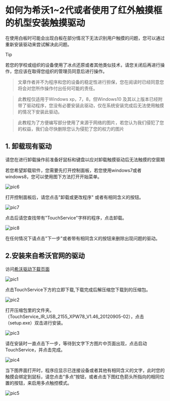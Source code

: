 # 如何为希沃1~2代或者使用了红外触摸框的机型安装触摸驱动

在使用白板时可能会出现白板在部分情况下无法识别用户触摸的问题，您可以通过重新安装驱动来尝试解决此问题。

>[!tip]
若您的学校或组织的设备使用了冰点还原或者其他类似技术，请您关闭后再进行操作，您应该在取得您组织的管理员同意后进行操作。  

>文章作者并不为程序和您的设备的稳定性进行担保，您在阅读时已经同意您将会对您所作操作付出任何可能的责任。  

> 此教程仅适用于Windows xp，7，8，但Windows10 及其以上版本已经附带了驱动程序，您没有必要安装此驱动，仅在系统安装完成后无法使用触摸的情况下安装此驱动。  
   
> 此教程为了方便编写部分使用了来源于网络的图片，若您认为我们侵犯了您的权益，我们会尽快删除您认为侵犯了您的权力的图片

## 1. 卸载现有驱动

请您在进行卸载操作前准备好鼠标和键盘以应对卸载触摸驱动后无法触摸的空窗期


若您希望卸载软件，您需要先打开控制面板，若您使用windows7或者windows8，您可以使用图下方法打开开始菜单。

![pic6](/images/How-to-install-touch-driver-on-seewo-gen1to2.md/6.webp)  

打开控制面板后，请您点击"卸载或更改程序" 或者有相同含义的按钮。 

![pic7](/images/How-to-install-touch-driver-on-seewo-gen1to2.md/7.png)

点击后请您查找带有"TouchService"字样的程序，点击卸载。

![pic8](/images/How-to-install-touch-driver-on-seewo-gen1to2.md/8.png)

在任何情况下请点击"下一步"或者带有相同含义的按钮来删除出现问题的驱动。

## 2.安装来自希沃官网的驱动

访问[希沃驱动下载页面](https://www.seewo.com/support/customer/download?c=1)

![pic1](/images/How-to-install-touch-driver-on-seewo-gen1to2.md/1.png)

点击TouchService下方的立即下载,下载完成后解压缩您下载到的压缩包。

![pic2](/images/How-to-install-touch-driver-on-seewo-gen1to2.md/2.png)

打开压缩包里的文件夹。（TouchService_IR_USB_2155_XPW78_V1.46_20120905-02），点击（setup.exe）双击进行安装。

![pic3](/images/How-to-install-touch-driver-on-seewo-gen1to2.md/3.png)  

请在安装时一直点击下一步，等待到文字下方图片中页面出现，点击启动TouchService，并点击完成。

![pic4](/images/How-to-install-touch-driver-on-seewo-gen1to2.md/4.png)  

当下图界面打开时，程序应显示已连接设备或者其他有相同含义的文字，此时您的触摸会绑定到鼠标，请您点击“多点”按钮，或者点击下图红色箭头所指向的相同位置的按钮，来启用多点触控模式。  

![pic5](/images/How-to-install-touch-driver-on-seewo-gen1to2.md/5.png)